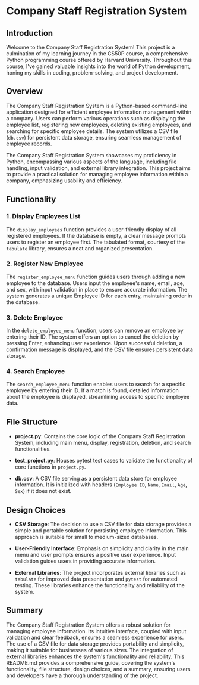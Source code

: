 # Company Staff Registration System

## Introduction

Welcome to the Company Staff Registration System! This project is a culmination of my learning journey in the CS50P course, a comprehensive Python programming course offered by Harvard University. Throughout this course, I've gained valuable insights into the world of Python development, honing my skills in coding, problem-solving, and project development.

## Overview

The Company Staff Registration System is a Python-based command-line application designed for efficient employee information management within a company. Users can perform various operations such as displaying the employee list, registering new employees, deleting existing employees, and searching for specific employee details. The system utilizes a CSV file (`db.csv`) for persistent data storage, ensuring seamless management of employee records.


The Company Staff Registration System showcases my proficiency in Python, encompassing various aspects of the language, including file handling, input validation, and external library integration. This project aims to provide a practical solution for managing employee information within a company, emphasizing usability and efficiency.


## Functionality

### 1. Display Employees List

The `display_employees` function provides a user-friendly display of all registered employees. If the database is empty, a clear message prompts users to register an employee first. The tabulated format, courtesy of the `tabulate` library, ensures a neat and organized presentation.

### 2. Register New Employee

The `register_employee_menu` function guides users through adding a new employee to the database. Users input the employee's name, email, age, and sex, with input validation in place to ensure accurate information. The system generates a unique Employee ID for each entry, maintaining order in the database.

### 3. Delete Employee

In the `delete_employee_menu` function, users can remove an employee by entering their ID. The system offers an option to cancel the deletion by pressing Enter, enhancing user experience. Upon successful deletion, a confirmation message is displayed, and the CSV file ensures persistent data storage.

### 4. Search Employee

The `search_employee_menu` function enables users to search for a specific employee by entering their ID. If a match is found, detailed information about the employee is displayed, streamlining access to specific employee data.

## File Structure

- **project.py**: Contains the core logic of the Company Staff Registration System, including main menu, display, registration, deletion, and search functionalities.

- **test_project.py**: Houses pytest test cases to validate the functionality of core functions in `project.py`.

- **db.csv**: A CSV file serving as a persistent data store for employee information. It is initialized with headers (`Employee ID`, `Name`, `Email`, `Age`, `Sex`) if it does not exist.

## Design Choices

- **CSV Storage**: The decision to use a CSV file for data storage provides a simple and portable solution for persisting employee information. This approach is suitable for small to medium-sized databases.

- **User-Friendly Interface**: Emphasis on simplicity and clarity in the main menu and user prompts ensures a positive user experience. Input validation guides users in providing accurate information.

- **External Libraries**: The project incorporates external libraries such as `tabulate` for improved data presentation and `pytest` for automated testing. These libraries enhance the functionality and reliability of the system.

## Summary

The Company Staff Registration System offers a robust solution for managing employee information. Its intuitive interface, coupled with input validation and clear feedback, ensures a seamless experience for users. The use of a CSV file for data storage provides portability and simplicity, making it suitable for businesses of various sizes. The integration of external libraries enhances the system's functionality and reliability. This README.md provides a comprehensive guide, covering the system's functionality, file structure, design choices, and a summary, ensuring users and developers have a thorough understanding of the project.
